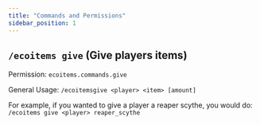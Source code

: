 ```yaml
---
title: "Commands and Permissions"
sidebar_position: 1
---
```


## `/ecoitems give` (Give players items)
Permission: `ecoitems.commands.give`

General Usage: `/ecoitemsgive <player> <item> [amount]`

For example, if you wanted to give a player a reaper scythe, you would do: `/ecoitems give <player> reaper_scythe`

